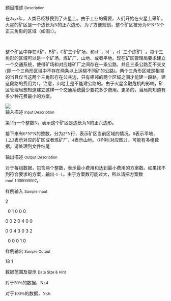 <div class="panel panel-default">
<div class="area-title">
<span>
题目描述
<small>Description</small>
</span></div>
<div class="panel-body">

<p>在<span style="font-family: 'Times New Roman';">2xyz</span><span style="">年，人类已经移民到了火星上。由于工业的需要，人们开始在火星上采矿。火星的矿区是一个边长为</span><span style="font-family: 'Times New Roman';">N</span><span style="">的正六边形，为了方便规划，整个矿区被分为</span><span style="font-family: 'Times New Roman';">6*N*N</span><span style="">个正三角形的区域（如图</span><span style="font-family: 'Times New Roman';">1</span><span style="">）。</span></p>
<p> </p>
<p>整个矿区中存在<span style="font-family: 'Times New Roman';">A</span><span style="">矿，</span><span style="font-family: 'Times New Roman';">B</span><span style="">矿，</span><span style="font-family: 'Times New Roman';">C</span><span style="">矿三个矿场，和</span><span style="font-family: 'Times New Roman';">a</span><span style="">厂，</span><span style="font-family: 'Times New Roman';">b</span><span style="">厂，</span><span style="font-family: 'Times New Roman';">c</span><span style="">厂三个炼矿厂。每个三角形的区域可以是一个矿场、炼矿厂、山地、或者平地。现在矿区管理局要求建立一个交通系统，使得矿场和对应炼矿厂之间存在一条公路，并且三条公路互不交叉</span><span style="font-family: 'Times New Roman';">(</span><span style="">即一个三角形区域中不存在两条以上运输不同矿的公路</span><span style="font-family: 'Times New Roman';">)</span><span style="">。两个三角形区域是相邻的当且仅当这两个三角形存在公共边，只有相邻的两个区域之间才能建一段路，建这段路的费用为</span><span style="font-family: 'Times New Roman';">1</span><span style="">。注意，山地上是不能建公路的。由于火星金融危机的影响，矿区管理局想知道建立这样一个交通系统最少要花多少费用。更多的，当局向知道有多少种花费最小的方案。</span></p>

<img src="/source/codevs/codevs-1826/img/aHR0cDovL3d3dy5qb3lvaS5jbi9wcm9ibGVtL2NvZGV2cy0xODI2L2h0dHA6Ly9jb2RldnMuY24vbWVkaWEvaW1hZ2UvMTgyNi5wbmc=.png" style="max-width:700px">

</div>
</div>

<div class="panel panel-default">
<div class="area-title">
<span>
输入描述
<small>Input Description</small>
</span></div>
<div class="panel-body">
<p>第<span style="font-family: 'Times New Roman';">1</span><span style="">行一个整数</span><span style="font-family: 'Times New Roman';">N</span><span style="">。表示这个矿区是边长为</span><span style="font-family: 'Times New Roman';">N</span><span style="">的正六边形。</span></p>
<p>接下来有<span style="font-family: 'Times New Roman';">6*N*N</span><span style="">的整数，分为</span><span style="font-family: 'Times New Roman';">2*N</span><span style="">行，表示矿区当前区域的情况。</span><span style="font-family: 'Times New Roman';">0</span><span style="">表示平地，</span><span style="font-family: 'Times New Roman';">1,2,3</span><span style="">表示对应的矿区或者炼矿厂，</span><span style="font-family: 'Times New Roman';">4</span><span style="">表示山地。（样例</span><span style="font-family: 'Times New Roman';">1</span><span style="">对应图</span><span style="font-family: 'Times New Roman';">2</span><span style="">）。可能有多组数据，请处理到文件结尾</span></p>

</div>
</div>
<div  class="panel panel-default">
<div class="area-title">
<span>
输出描述
<small>Output Description</small>
</span></div>
<div class="panel-body">

<p class="p0">对于每组数据，包含两个整数，表示最小费用和达到最小费用的方案数。如果找不到符合要求的方案，输出<span style="font-family: 'Times New Roman';">-1&nbsp;-1</span><span style="font-family: 宋体;">。由于方案数可能过大，所以请把方案数</span><span style="font-family: 'Times New Roman';">mod&nbsp;1000000007</span><span style="font-family: 宋体;">。</span></p>

</div>
</div>


<div class="panel panel-default">
<div class="area-title">
<span>
样例输入
<small>Sample Input</small>
</span></div>
<div class="panel-body">
<p>2</p>
<p>  0 1 0 0 0</p>
<p>0 0 2 0 4 0 0</p>
<p>0 0 4 3 0 3 2</p>
<p>  0 0 0 1 0</p>

</div>
</div>

<div class="panel panel-default">
<div class="area-title">
<span>
样例输出
<small>Sample Output</small>
</span></div>
<div class="panel-body">
<p>18 1</p>

</div>
</div>

<div class="panel panel-default">
<div class="area-title">
<span>
数据范围及提示
<small>Data Size & Hint</small>
</span></div>
<div class="panel-body">
<p>对于<span style="font-family: 'Times New Roman';">50%</span><span style="">的数据，</span><span style="font-family: 'Times New Roman';">N≤4</span></p>
<p>对于<span style="font-family: 'Times New Roman';">100%</span><span style="">的数据，</span><span style="font-family: 'Times New Roman';">N≤6</span></p>
</div>
</div>